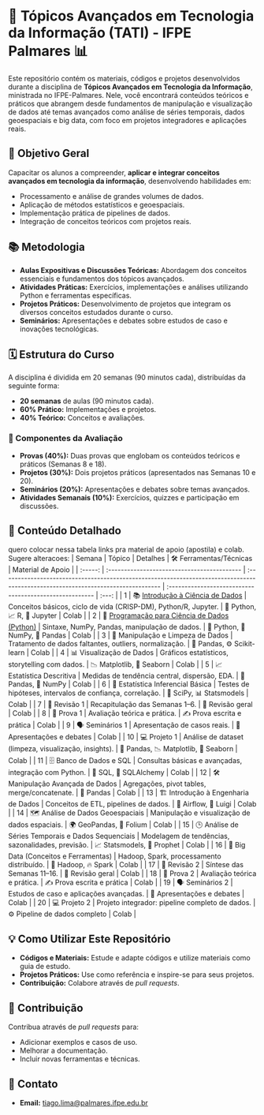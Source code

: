 # 🚀 Tópicos Avançados em Tecnologia da Informação (TATI) - IFPE Palmares 📊

Este repositório contém os materiais, códigos e projetos desenvolvidos durante a disciplina de **Tópicos Avançados em Tecnologia da Informação**, ministrada no IFPE-Palmares. Nele, você encontrará conteúdos teóricos e práticos que abrangem desde fundamentos de manipulação e visualização de dados até temas avançados como análise de séries temporais, dados geoespaciais e big data, com foco em projetos integradores e aplicações reais.

## 🎯 Objetivo Geral

Capacitar os alunos a compreender, **aplicar e integrar conceitos avançados em tecnologia da informação**, desenvolvendo habilidades em:

- Processamento e análise de grandes volumes de dados.
- Aplicação de métodos estatísticos e geoespaciais.
- Implementação prática de pipelines de dados.
- Integração de conceitos teóricos com projetos reais.

## 📚 Metodologia

- **Aulas Expositivas e Discussões Teóricas:** Abordagem dos conceitos essenciais e fundamentos dos tópicos avançados.
- **Atividades Práticas:** Exercícios, implementações e análises utilizando Python e ferramentas específicas.
- **Projetos Práticos:** Desenvolvimento de projetos que integram os diversos conceitos estudados durante o curso.
- **Seminários:** Apresentações e debates sobre estudos de caso e inovações tecnológicas.

## 🗓️ Estrutura do Curso

A disciplina é dividida em 20 semanas (90 minutos cada), distribuídas da seguinte forma:

- **20 semanas** de aulas (90 minutos cada).
- **60% Prático:** Implementações e projetos.
- **40% Teórico:** Conceitos e avaliações.

### 📝 Componentes da Avaliação

- **Provas (40%):** Duas provas que englobam os conteúdos teóricos e práticos (Semanas 8 e 18).
- **Projetos (30%):** Dois projetos práticos (apresentados nas Semanas 10 e 20).
- **Seminários (20%):** Apresentações e debates sobre temas avançados.
- **Atividades Semanais (10%):** Exercícios, quizzes e participação em discussões.

## 🚀 Conteúdo Detalhado

quero colocar nessa tabela links pra material de apoio (apostila) e colab. Sugere alteracoes: | Semana | Tópico | Detalhes | 🛠️ Ferramentas/Técnicas | Material de Apoio |
| :-----: | :------------------------------------------ | :-------------------------------------------------------------------------------------------------------------------------------- | :------------------------------------------------------ | :---: |
| 1 | 📚 [Introdução à Ciência de Dados](Aula_Semana_01_(TATI).ipynb) | Conceitos básicos, ciclo de vida (CRISP-DM), Python/R, Jupyter. | 🐍 Python, 📈 R, 📝 Jupyter | Colab |
| 2 | 🐍 [Programação para Ciência de Dados (Python)](Aula_Semana_02_(TATI).ipynb) | Sintaxe, NumPy, Pandas, manipulação de dados. | 🐍 Python, 🔢 NumPy, 🐼 Pandas |  Colab |
| 3 | 🧹 Manipulação e Limpeza de Dados | Tratamento de dados faltantes, outliers, normalização. | 🐼 Pandas, ⚙️ Scikit-learn |  Colab |
| 4 | 📊 Visualização de Dados | Gráficos estatísticos, storytelling com dados. | 📉 Matplotlib, 🎨 Seaborn |  Colab |
| 5 | 📈 Estatística Descritiva | Medidas de tendência central, dispersão, EDA. | 🐼 Pandas, 🔢 NumPy |  Colab |
| 6 | 🧪 Estatística Inferencial Básica | Testes de hipóteses, intervalos de confiança, correlação. | 🔬 SciPy, 📊 Statsmodels |  Colab |
| 7 | 📝 Revisão 1 | Recapitulação das Semanas 1–6. | 📖 Revisão geral |  Colab |
| 8 | 📝 Prova 1 | Avaliação teórica e prática. | ✍️ Prova escrita e prática |  Colab |
| 9 | 🗣️ Seminários 1 | Apresentação de casos reais. | 🎤 Apresentações e debates |  Colab |
| 10 | 💻 Projeto 1 | Análise de dataset (limpeza, visualização, insights). | 🐼 Pandas, 📉 Matplotlib, 🎨 Seaborn |  Colab |
| 11 | 🗄️ Banco de Dados e SQL | Consultas básicas e avançadas, integração com Python. | 💽 SQL, 🔗 SQLAlchemy |  Colab |
| 12 | 🛠️ Manipulação Avançada de Dados | Agregações, pivot tables, merge/concatenate. | 🐼 Pandas |  Colab |
| 13 | 🏗️ Introdução à Engenharia de Dados | Conceitos de ETL, pipelines de dados. | 💨 Airflow, 🧩 Luigi |  Colab |
| 14 | 🗺️ Análise de Dados Geoespaciais | Manipulação e visualização de dados espaciais. | 🌍 GeoPandas, 📍 Folium |  Colab |
| 15 | 🕒 Análise de Séries Temporais e Dados Sequenciais | Modelagem de tendências, sazonalidades, previsão. | 📈 Statsmodels, 🔮 Prophet |  Colab |
| 16 | 🐘 Big Data (Conceitos e Ferramentas) | Hadoop, Spark, processamento distribuído. | 🐘 Hadoop, 🔥 Spark |  Colab |
| 17 | 📝 Revisão 2 | Síntese das Semanas 11–16. | 📖 Revisão geral |  Colab |
| 18 | 📝 Prova 2 | Avaliação teórica e prática. | ✍️ Prova escrita e prática |  Colab |
| 19 | 🗣️ Seminários 2 | Estudos de caso e aplicações avançadas. | 🎤 Apresentações e debates |  Colab |
| 20 | 💻 Projeto 2 | Projeto integrador: pipeline completo de dados. | ⚙️ Pipeline de dados completo |  Colab |

## 💡 Como Utilizar Este Repositório

- **Códigos e Materiais:** Estude e adapte códigos e utilize materiais como guia de estudo.
- **Projetos Práticos:** Use como referência e inspire-se para seus projetos.
- **Contribuição:** Colabore através de *pull requests*.

## 🤝 Contribuição

Contribua através de *pull requests* para:

- Adicionar exemplos e casos de uso.
- Melhorar a documentação.
- Incluir novas ferramentas e técnicas.

## 📧 Contato

* **Email:** tiago.lima@palmares.ifpe.edu.br

